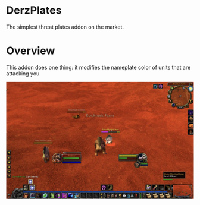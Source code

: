 # DerzPlates

The simplest threat plates addon on the market.

# Overview

This addon does one thing: it modifies the nameplate color of units that are attacking you.

![screenshot](https://raw.githubusercontent.com/theandrew168/derzplates/main/screenshot.webp)
